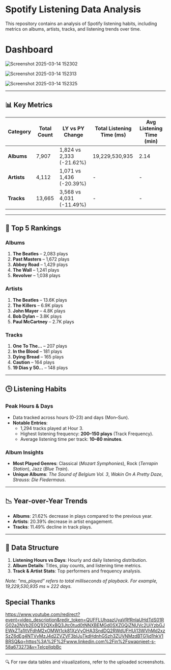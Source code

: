 # Spotify Listening Data Analysis  
This repository contains an analysis of Spotify listening habits, including metrics on albums, artists, tracks, and listening trends over time.  

# Dashboard
![Screenshot 2025-03-14 152302](https://github.com/user-attachments/assets/a7fd6a23-d315-436a-acaa-c6fa0e15931e)

![Screenshot 2025-03-14 152313](https://github.com/user-attachments/assets/b76ecaca-0b8b-477c-bc6b-dcc61f8f1382)

![Screenshot 2025-03-14 152325](https://github.com/user-attachments/assets/6b7f886b-575c-436c-90fa-f3300e1c00f9)

---

## 📊 Key Metrics  
| Category       | Total Count     | LY vs PY Change    | Total Listening Time (ms) | Avg Listening Time (min) |  
|----------------|-----------------|--------------------|---------------------------|--------------------------|  
| **Albums**     | 7,907           | 1,824 vs 2,333 (-21.62%) | 19,229,530,935       | 2.14                     |  
| **Artists**    | 4,112           | 1,071 vs 1,436 (-20.39%) | -                       | -                        |  
| **Tracks**     | 13,665          | 3,568 vs 4,031 (-11.49%) | -                       | -                        |  

---

## 🎵 Top 5 Rankings  
### Albums  
1. **The Beatles** – 2,083 plays  
2. **Past Masters** – 1,672 plays  
3. **Abbey Road** – 1,429 plays  
4. **The Wall** – 1,241 plays  
5. **Revolver** – 1,038 plays  

### Artists  
1. **The Beatles** – 13.6K plays  
2. **The Killers** – 6.9K plays  
3. **John Mayer** – 4.8K plays  
4. **Bob Dylan** – 3.8K plays  
5. **Paul McCartney** – 2.7K plays  

### Tracks  
1. **One To The...** – 207 plays  
2. **In the Blood** – 181 plays  
3. **Dying Bread** – 165 plays  
4. **Caution** – 164 plays  
5. **19 Dias y 50...** – 148 plays  

---

## 🕒 Listening Habits  
### Peak Hours & Days  
- Data tracked across hours (0–23) and days (Mon–Sun).  
- **Notable Entries**:  
  - 1,294 tracks played at Hour 3.  
  - Highest listening frequency: **200–150 plays** (Track Frequency).  
  - Average listening time per track: **10–80 minutes**.  

### Album Insights  
- **Most Played Genres**: Classical (*Mozart Symphonies*), Rock (*Terrapin Station*), Jazz (*Blue Train*).  
- **Unique Albums**: *The Sound of Belgium Vol. 3*, *Wakin On A Pretty Daze*, *Strauss: Die Fledermaus*.  

---

## 📉 Year-over-Year Trends  
- **Albums**: 21.62% decrease in plays compared to the previous year.  
- **Artists**: 20.39% decrease in artist engagement.  
- **Tracks**: 11.49% decline in track plays.  

---

## 📂 Data Structure  
1. **Listening Hours vs Days**: Hourly and daily listening distribution.  
2. **Album Details**: Titles, play counts, and listening time metrics.  
3. **Track & Artist Stats**: Top performers and frequency analysis.  

*Note: "ms_played" refers to total milliseconds of playback. For example, 19,229,530,935 ms ≈ 222 days.*  

## Special Thanks
https://www.youtube.com/redirect?event=video_description&redir_token=QUFFLUhqazUyaVRfRnlaUHdTdS01RG02a2NVb2E0Q1I2QXxBQ3Jtc0tud0tNNXBEMGd0SXZGQjZNUVc2UjYzbGJEWkZTa1ltVFdhM2xOMWt1ck81XzVyOHA3SndDQ2RWdUFHUi13WVhMd2xzSzZ6dEg4NTVvMzJ4d2ZVZVF3blJuTkdHdnhGSzh3ZUVNMzdBTG1jd1hkV1BRSQ&q=https%3A%2F%2Fwww.linkedin.com%2Fin%2Fswapnjeet-s-58a673273&v=TelcpllqbBc

---  
🔍 For raw data tables and visualizations, refer to the uploaded screenshots.  
